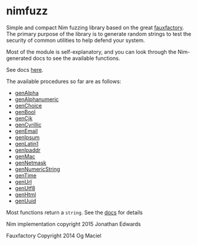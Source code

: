 # nimfuzz
Simple and compact Nim fuzzing library based on the great 
[fauxfactory](https://github.com/omaciel/fauxfactory). 
The primary purpose of the library is to generate random strings to test the 
security of common utilities to help defend your system.

Most of the module is self-explanatory, and you can look through the 
Nim-generated docs to see the available functions.

See docs [here](https://apense.github.io/nimfuzz).

The available procedures so far are as follows:
  - [genAlpha](https://apense.github.io/nimfuzz/nimfuzz.html#genAlpha)
  - [genAlphanumeric](https://apense.github.io/nimfuzz/nimfuzz.html#genAlphanumeric)
  - [genChoice](https://apense.github.io/nimfuzz/nimfuzz.html#genChoice)
  - [genBool](https://apense.github.io/nimfuzz/nimfuzz.html#genBool)
  - [genCjk](https://apense.github.io/nimfuzz/nimfuzz.html#genCjk)
  - [genCyrillic](https://apense.github.io/nimfuzz/nimfuzz.html#genCyrillic)
  - [genEmail](https://apense.github.io/nimfuzz/nimfuzz.html#genEmail)
  - [genIpsum](https://apense.github.io/nimfuzz/nimfuzz.html#genIpsum)
  - [genLatin1](https://apense.github.io/nimfuzz/nimfuzz.html#genLatin1)
  - [genIpaddr](https://apense.github.io/nimfuzz/nimfuzz.html#genIpaddr)
  - [genMac](https://apense.github.io/nimfuzz/nimfuzz.html#genMac)
  - [genNetmask](https://apense.github.io/nimfuzz/nimfuzz.html#genNetmask)
  - [genNumericString](https://apense.github.io/nimfuzz/nimfuzz.html#genNumericString)
  - [genTime](https://apense.github.io/nimfuzz/nimfuzz.html#genTime)
  - [genUrl](https://apense.github.io/nimfuzz/nimfuzz.html#genUrl)
  - [genUtf8](https://apense.github.io/nimfuzz/nimfuzz.html#genUtf8)
  - [genHtml](https://apense.github.io/nimfuzz/nimfuzz.html#genHtml)
  - [genUuid](https://apense.github.io/nimfuzz/nimfuzz.html#genUuid)

Most functions return a `string`. See the 
[docs](https://apense.github.io/nimfuzz) for details

Nim implementation copyright 2015 Jonathan Edwards

Fauxfactory Copyright 2014 Og Maciel

